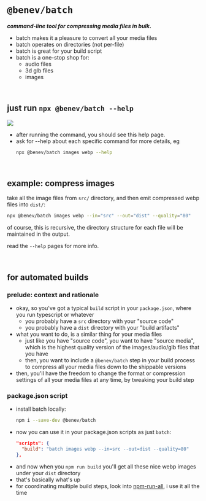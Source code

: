 
# `@benev/batch`

***command-line tool for compressing media files in bulk.***

- batch makes it a pleasure to convert all your media files
- batch operates on directories (not per-file)
- batch is great for your build script
- batch is a one-stop shop for:
  - audio files
  - 3d glb files
  - images

<br/>

## just run `npx @benev/batch --help`

![](https://imgur.com/Y4r1zh0.png)

- after running the command, you should see this help page.
- ask for --help about each specific command for more details, eg
  ```sh
  npx @benev/batch images webp --help
  ```

<br/>

## example: compress images

take all the image files from `src/` directory, and then emit compressed webp files into `dist/`:

```sh
npx @benev/batch images webp --in="src" --out="dist" --quality="80"
```

of course, this is recursive, the directory structure for each file will be maintained in the output.

read the `--help` pages for more info.

<br/>

## for automated builds

### prelude: context and rationale
- okay, so you've got a typical `build` script in your `package.json`, where you run typescript or whatever
  - you probably have a `src` directory with your "source code"
  - you probably have a `dist` directory with your "build artifacts"
- what you want to do, is a similar thing for your media files
  - just like you have "source code", you want to have "source media", which is the highest quality version of the images/audio/glb files that you have
  - then, you want to include a `@benev/batch` step in your build process to compress all your media files down to the shippable versions
- then, you'll have the freedom to change the format or compression settings of all your media files at any time, by tweaking your build step

### package.json script
- install batch locally:
  ```sh
  npm i --save-dev @benev/batch
  ```
- now you can use it in your package.json scripts as just `batch`:
  ```json
  "scripts": {
    "build": "batch images webp --in=src --out=dist --quality=80"
  },
  ```
- and now when you `npm run build` you'll get all these nice webp images under your `dist` directory
- that's basically what's up
- for coordinating multiple build steps, look into [npm-run-all](https://www.npmjs.com/package/npm-run-all), i use it all the time

